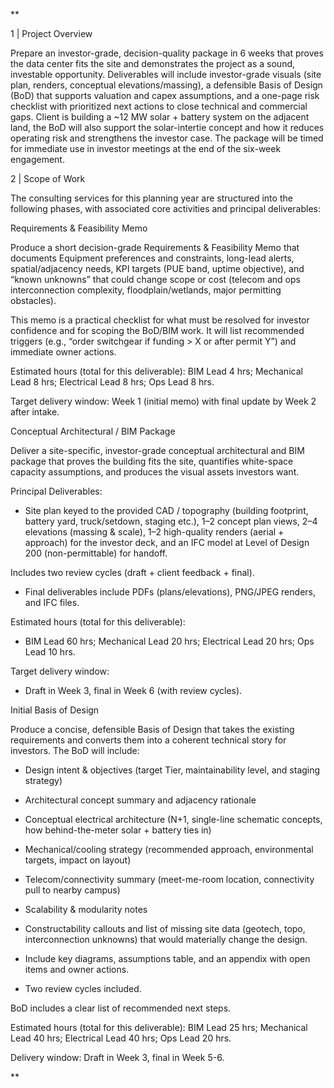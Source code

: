 
**

1 | Project Overview

Prepare an investor-grade, decision-quality package in 6 weeks that proves the data center fits the site and demonstrates the project as a sound, investable opportunity. Deliverables will include investor-grade visuals (site plan, renders, conceptual elevations/massing), a defensible Basis of Design (BoD) that supports valuation and capex assumptions, and a one-page risk checklist with prioritized next actions to close technical and commercial gaps. Client is building a ~12 MW solar + battery system on the adjacent land, the BoD will also support the solar-intertie concept and how it reduces operating risk and strengthens the investor case. The package will be timed for immediate use in investor meetings at the end of the six-week engagement. 

  

2 | Scope of Work

The consulting services for this planning year are structured into the following phases, with associated core activities and principal deliverables:

Requirements & Feasibility Memo

Produce a short decision-grade Requirements & Feasibility Memo that documents Equipment preferences and constraints, long-lead alerts, spatial/adjacency needs, KPI targets (PUE band, uptime objective), and “known unknowns” that could change scope or cost (telecom and ops interconnection complexity, floodplain/wetlands, major permitting obstacles). 

This memo is a practical checklist for what must be resolved for investor confidence and for scoping the BoD/BIM work. It will list recommended triggers (e.g., “order switchgear if funding > X or after permit Y”) and immediate owner actions.

Estimated hours (total for this deliverable): BIM Lead 4 hrs; Mechanical Lead 8 hrs; Electrical Lead 8 hrs; Ops Lead 8 hrs.

Target delivery window: Week 1 (initial memo) with final update by Week 2 after intake.

Conceptual Architectural / BIM Package

Deliver a site-specific, investor-grade conceptual architectural and BIM package that proves the building fits the site, quantifies white-space capacity assumptions, and produces the visual assets investors want. 

Principal Deliverables:

- Site plan keyed to the provided CAD / topography (building footprint, battery yard, truck/setdown, staging etc.), 1–2 concept plan views, 2–4 elevations (massing & scale), 1–2 high-quality renders (aerial + approach) for the investor deck, and an IFC model at Level of Design 200 (non-permittable) for handoff. 
    

Includes two review cycles (draft + client feedback + final).

- Final deliverables include PDFs (plans/elevations), PNG/JPEG renders, and IFC files.
    

Estimated hours (total for this deliverable): 

- BIM Lead 60 hrs; Mechanical Lead 20 hrs; Electrical Lead 20 hrs; Ops Lead 10 hrs.
    

Target delivery window: 

- Draft in Week 3, final in Week 6 (with review cycles).
    

Initial Basis of Design

Produce a concise, defensible Basis of Design that takes the existing requirements and converts them into a coherent technical story for investors. The BoD will include: 

- Design intent & objectives (target Tier, maintainability level, and staging strategy)
    
- Architectural concept summary and adjacency rationale
    
- Conceptual electrical architecture (N+1, single-line schematic concepts, how behind-the-meter solar + battery ties in)
    
- Mechanical/cooling strategy (recommended approach, environmental targets, impact on layout)
    
- Telecom/connectivity summary (meet-me-room location, connectivity pull to nearby campus)
    
- Scalability & modularity notes
    
- Constructability callouts and list of missing site data (geotech, topo, interconnection unknowns) that would materially change the design.
    
- Include key diagrams, assumptions table, and an appendix with open items and owner actions.
    
- Two review cycles included.
    

BoD includes a clear list of recommended next steps.

Estimated hours (total for this deliverable): BIM Lead 25 hrs; Mechanical Lead 40 hrs; Electrical Lead 40 hrs; Ops Lead 20 hrs.

Delivery window: Draft in Week 3, final in Week 5-6.

  
**